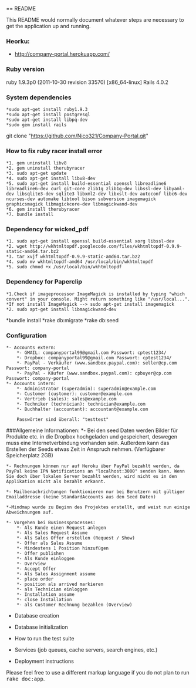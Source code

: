 == README

This README would normally document whatever steps are necessary to get the
application up and running.

### Heorku:
* http://company-portal.herokuapp.com/

### Ruby version
ruby 1.9.3p0 (2011-10-30 revision 33570) [x86_64-linux]
Rails 4.0.2

### System dependencies
	*sudo apt-get install ruby1.9.3
	*sudo apt-get install postgresql
	*sudo apt-get install libpq-dev
	*sudo gem install rails
git clone "https://github.com/Nico321/Company-Portal.git"
### How to fix ruby racer install error
	*1. gem uninstall libv8
	*2. gem uninstall therubyracer
	*3. sudo apt-get update
	*4. sudo apt-get install libv8-dev
	*5. sudo apt-get install build-essential openssl libreadline6 libreadline6-dev curl git-core zlib1g zlib1g-dev libssl-dev libyaml-dev libsqlite3-dev sqlite3 libxml2-dev libxslt-dev autoconf libc6-dev ncurses-dev automake libtool bison subversion imagemagick graphicsmagick libmagickcore-dev libmagickwand-dev
	*6. gem install therubyracer
	*7. bundle install

### Dependency for wicked_pdf
	*1. sudo apt-get install openssl build-essential xorg libssl-dev
	*2. wget http://wkhtmltopdf.googlecode.com/files/wkhtmltopdf-0.9.9-static-amd64.tar.bz2
	*3. tar xvjf wkhtmltopdf-0.9.9-static-amd64.tar.bz2
	*4. sudo mv wkhtmltopdf-amd64 /usr/local/bin/wkhtmltopdf
	*5. sudo chmod +x /usr/local/bin/wkhtmltopdf

### Dependency for Paperclip
    *1.Check if imageprocessor ImageMagick is installed by typing "which convert" in your console. Might return something like "/usr/local...".
    *If not install ImageMagick --> sudo apt-get install imagemagick
    *2. sudo apt-get install libmagickwand-dev

*bundle install
*rake db:migrate
*rake db:seed


### Configuration
	*- Accounts extern:
		*- GMAIL: companyportal99@gmail.com Passwort: cptest1234/
		*- Dropbox: companyportal99@gmail.com Passwort: cptest1234/
		*- PayPal - Verkäufer (www.sandbox.paypal.com): seller@cp.com Passwort: company-portal
		*- PayPal - Käufer (www.sandbox.paypal.com): cpbuyer@cp.com Passwort: company-portal
	*- Accounts intern:
		*- Administrator (superadmin): superadmin@example.com
		*- Customer (customer): customer@example.com
		*- Vertrieb (sales): sales@example.com
		*- Techniker (technician): technician@example.com
		*- Buchhalter (accountant): accountant@example.com

		Passwörter sind überall: "testtest"

###Allgemeine Informationen:
	*- Bei den seed Daten werden Bilder für Produkte etc. in die Dropbox hochgeladen und gespeichert, deswegen muss eine Internetverbindung vorhanden sein. Außerdem kann das Erstellen der Seeds etwas Zeit in Anspruch nehmen. (Verfügbarer Speicherplatz 2GB)

	*- Rechnungen können nur auf Heroku über PayPal bezahlt werden, da PayPal keine IPN Notifications an "localhost:3000" senden kann. Wenn Sie doch über lokalen Server bezahlt werden, wird nicht es in den Applikation nicht als bezahlt erkannt.

	*- Mailbenachrichtungen funktionieren nur bei Benutzern mit gültiger Emailaddresse (keine StandardAccounts aus den Seed Daten)

	*-Mindmap wurde zu Beginn des Projektes erstellt, und weist nun einige Abweichnungen auf.

	*- Vorgehen bei Businessprocesses:
		*- Als Kunde einen Request anlegen
		*- Als Sales Request Assume
		*- Als Sales Offer erstellen (Request / Show)
		*- Offer als Sales Assume
		*- Mindestens 1 Position hinzufügen
		*- Offer publishen
		*- Als Kunde einloggen
		*- Overview
		*- Accept Offer
		*- Als Sales Assignment assume
		*- place order
		*- position als arrived markieren
		*- als Technician einloggen
		*- Installation assume
		*- close Installation
		*- als Customer Rechnung bezahlen (Overview)



* Database creation

* Database initialization

* How to run the test suite

* Services (job queues, cache servers, search engines, etc.)

* Deployment instructions


    
Please feel free to use a different markup language if you do not plan to run
<tt>rake doc:app</tt>.
